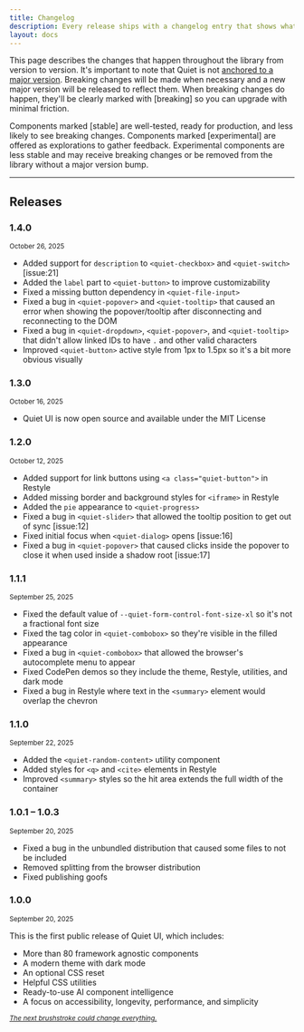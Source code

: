 ```yaml
---
title: Changelog
description: Every release ships with a changelog entry that shows what's new.
layout: docs
---
```


This page describes the changes that happen throughout the library from version to version. It's important to note that Quiet is not [anchored to a major version](https://www.abeautifulsite.net/posts/anchoring-software-to-major-versions/). Breaking changes will be made when necessary and a new major version will be released to reflect them. When breaking changes do happen, they'll be clearly marked with [breaking] so you can upgrade with minimal friction. 

Components marked [stable] are well-tested, ready for production, and less likely to see breaking changes. Components marked [experimental] are offered as explorations to gather feedback. Experimental components are less stable and may receive breaking changes or be removed from the library without a major version bump.

---

## Releases

### 1.4.0

<small>October 26, 2025</small>

- Added support for `description` to `<quiet-checkbox>` and `<quiet-switch>` [issue:21]
- Added the `label` part to `<quiet-button>` to improve customizability
- Fixed a missing button dependency in `<quiet-file-input>`
- Fixed a bug in `<quiet-popover>` and `<quiet-tooltip>` that caused an error when showing the popover/tooltip after disconnecting and reconnecting to the DOM
- Fixed a bug in `<quiet-dropdown>`, `<quiet-popover>`, and `<quiet-tooltip>` that didn't allow linked IDs to have `.` and other valid characters
- Improved `<quiet-button>` active style from 1px to 1.5px so it's a bit more obvious visually

### 1.3.0

<small>October 16, 2025</small>

- Quiet UI is now open source and available under the MIT License

### 1.2.0

<small>October 12, 2025</small>

- Added support for link buttons using `<a class="quiet-button">` in Restyle
- Added missing border and background styles for `<iframe>` in Restyle
- Added the `pie` appearance to `<quiet-progress>`
- Fixed a bug in `<quiet-slider>` that allowed the tooltip position to get out of sync [issue:12]
- Fixed initial focus when `<quiet-dialog>` opens [issue:16]
- Fixed a bug in `<quiet-popover>` that caused clicks inside the popover to close it when used inside a shadow root [issue:17]

### 1.1.1

<small>September 25, 2025</small>

- Fixed the default value of `--quiet-form-control-font-size-xl` so it's not a fractional font size
- Fixed the tag color in `<quiet-combobox>` so they're visible in the filled appearance
- Fixed a bug in `<quiet-combobox>` that allowed the browser's autocomplete menu to appear
- Fixed CodePen demos so they include the theme, Restyle, utilities, and dark mode
- Fixed a bug in Restyle where text in the `<summary>` element would overlap the chevron

### 1.1.0

<small>September 22, 2025</small>

- Added the `<quiet-random-content>` utility component
- Added styles for `<q>` and `<cite>` elements in Restyle
- Improved `<summary>` styles so the hit area extends the full width of the container

### 1.0.1 – 1.0.3

<small>September 20, 2025</small>

- Fixed a bug in the unbundled distribution that caused some files to not be included
- Removed splitting from the browser distribution
- Fixed publishing goofs

### 1.0.0

<small>September 20, 2025</small>

This is the first public release of Quiet UI, which includes:

- More than 80 framework agnostic components
- A modern theme with dark mode
- An optional CSS reset
- Helpful CSS utilities
- Ready-to-use AI component intelligence
- A focus on accessibility, longevity, performance, and simplicity

<small><em><a href="https://x.com/pants/status/1912832380794003928">The next brushstroke could change everything.</a></em></small>

<style>
  #content h3 + p:has(small) {
    margin-block-start: -0.5rem;
    margin-block-end: 1rem;
  }
</style>